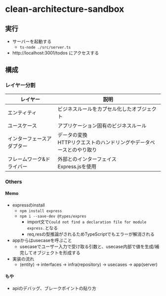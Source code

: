 # clean-architecture-sandbox

## 実行
- サーバーを起動する
  - `ts-node ./src/server.ts`
- http://localhost:3001/todos にアクセスする

## 構成

### レイヤー分割
| レイヤー          | 説明                                      |
|---------------|-----------------------------------------|
| エンティティ        | ビジネスルールをカプセル化したオブジェクト                   |
| ユースケース        | アプリケーション固有のビジネスルール                      |
| インターフェースアダプター | データの変換<br>HTTPリクエストのハンドリングやデータベースとのやり取り |
| フレームワーク&ドライバー | 外部とのインターフェイス<br>Express.jsを使用           |

### Others
#### Memo
- expressのinstall
  - `npm install express`
  - `npm i --save-dev @types/expres`
    - import文で`Could not find a declaration file for module express.`となる
    - req,resの型推論がされるためTypeScriptでもエラーが解消される
- appからはusecaseを呼ぶこと
  - usecaseでユーザー入力で受け取る引数と、usecase内部で値を生成/補完してオブジェクトを形成する
- 実装の流れ
  - (entity) -> interfaces -> infra(repository) -> usecases -> app(server)

#### もや
- apiのデバッグ、ブレークポイントの貼り方